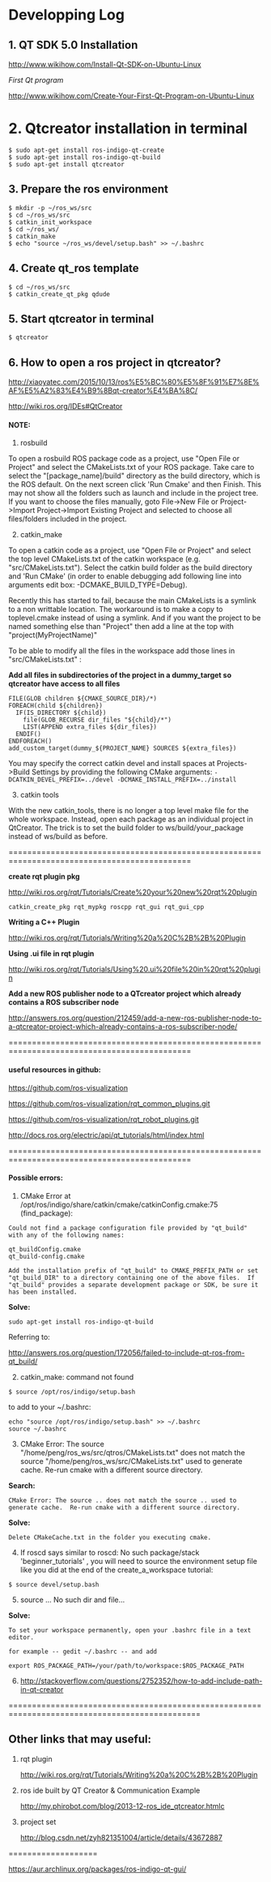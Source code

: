 # Developping Log

## 1. QT SDK 5.0 Installation

http://www.wikihow.com/Install-Qt-SDK-on-Ubuntu-Linux

*First Qt program*

http://www.wikihow.com/Create-Your-First-Qt-Program-on-Ubuntu-Linux

# 2. Qtcreator installation in terminal

```
$ sudo apt-get install ros-indigo-qt-create	
$ sudo apt-get install ros-indigo-qt-build
$ sudo apt-get install qtcreator
```

## 3. Prepare the ros environment

```
$ mkdir -p ~/ros_ws/src
$ cd ~/ros_ws/src
$ catkin_init_workspace
$ cd ~/ros_ws/
$ catkin_make
$ echo "source ~/ros_ws/devel/setup.bash" >> ~/.bashrc
```

## 4. Create qt_ros template

```
$ cd ~/ros_ws/src
$ catkin_create_qt_pkg qdude
```

## 5. Start qtcreator in terminal

```
$ qtcreator
```

## 6. How to open a ros project in qtcreator?

http://xiaoyatec.com/2015/10/13/ros%E5%BC%80%E5%8F%91%E7%8E%AF%E5%A2%83%E4%B9%8Bqt-creator%E4%BA%8C/

http://wiki.ros.org/IDEs#QtCreator

#### NOTE:

1) rosbuild

To open a rosbuild ROS package code as a project, use "Open File or Project" and select the CMakeLists.txt of your ROS package. Take care to select the "[package_name]/build" directory as the build directory, which is the ROS default. On the next screen click 'Run Cmake' and then Finish. This may not show all the folders such as launch and include in the project tree. If you want to choose the files manually, goto File->New File or Project->Import Project->Import Existing Project and selected to choose all files/folders included in the project.

2)  catkin_make

To open a catkin code as a project, use "Open File or Project" and select the top level CMakeLists.txt of the catkin workspace (e.g. "src/CMakeLists.txt"). Select the catkin build folder as the build directory and 'Run CMake' (in order to enable debugging add following line into arguments edit box: -DCMAKE_BUILD_TYPE=Debug).

Recently this has started to fail, because the main CMakeLists is a symlink to a non writtable location. The workaround is to make a copy to toplevel.cmake instead of using a symlink. And if you want the project to be named something else than "Project" then add a line at the top with "project(MyProjectName)"

To be able to modify all the files in the workspace add those lines in "src/CMakeLists.txt" :

**Add all files in subdirectories of the project in a dummy_target so qtcreator have access to all files**

```
FILE(GLOB children ${CMAKE_SOURCE_DIR}/*)
FOREACH(child ${children})
  IF(IS_DIRECTORY ${child})
    file(GLOB_RECURSE dir_files "${child}/*")
    LIST(APPEND extra_files ${dir_files})
  ENDIF()
ENDFOREACH()
add_custom_target(dummy_${PROJECT_NAME} SOURCES ${extra_files})
```

You may specify the correct catkin devel and install spaces at Projects->Build Settings by providing the following CMake arguments: `-DCATKIN_DEVEL_PREFIX=../devel -DCMAKE_INSTALL_PREFIX=../install`

3) catkin tools

With the new catkin_tools, there is no longer a top level make file for the whole workspace. Instead, open each package as an individual project in QtCreator. The trick is to set the build folder to ws/build/your_package instead of ws/build as before. 

=============================================================================================

**create rqt plugin pkg**

http://wiki.ros.org/rqt/Tutorials/Create%20your%20new%20rqt%20plugin

	catkin_create_pkg rqt_mypkg roscpp rqt_gui rqt_gui_cpp

**Writing a C++ Plugin**

http://wiki.ros.org/rqt/Tutorials/Writing%20a%20C%2B%2B%20Plugin

**Using .ui file in rqt plugin**

http://wiki.ros.org/rqt/Tutorials/Using%20.ui%20file%20in%20rqt%20plugin

**Add a new ROS publisher node to a QTcreator project which already contains a ROS subscriber node**

http://answers.ros.org/question/212459/add-a-new-ros-publisher-node-to-a-qtcreator-project-which-already-contains-a-ros-subscriber-node/


=============================================================================================

#### useful resources in github:

https://github.com/ros-visualization

https://github.com/ros-visualization/rqt_common_plugins.git

https://github.com/ros-visualization/rqt_robot_plugins.git

http://docs.ros.org/electric/api/qt_tutorials/html/index.html

=============================================================================================

#### Possible errors:

1. CMake Error at /opt/ros/indigo/share/catkin/cmake/catkinConfig.cmake:75 (find_package):

```
Could not find a package configuration file provided by "qt_build" with any of the following names:

qt_buildConfig.cmake
qt_build-config.cmake

Add the installation prefix of "qt_build" to CMAKE_PREFIX_PATH or set "qt_build_DIR" to a directory containing one of the above files.  If "qt_build" provides a separate development package or SDK, be sure it has been installed.
```

**Solve:**

```
sudo apt-get install ros-indigo-qt-build
```

Referring to:

http://answers.ros.org/question/172056/failed-to-include-qt-ros-from-qt_build/

2. catkin_make: command not found

```
$ source /opt/ros/indigo/setup.bash
```

to add to your ~/.bashrc:

```
echo "source /opt/ros/indigo/setup.bash" >> ~/.bashrc
source ~/.bashrc
```

3. CMake Error: The source "/home/peng/ros_ws/src/qtros/CMakeLists.txt" does not match the source "/home/peng/ros_ws/src/CMakeLists.txt" used to generate cache.  Re-run cmake with a different source directory.

**Search:**

	CMake Error: The source .. does not match the source .. used to generate cache.  Re-run cmake with a different source directory.

**Solve:**

	Delete CMakeCache.txt in the folder you executing cmake.

4. If roscd says similar to roscd: No such package/stack 'beginner_tutorials' , you will need to source the environment setup file like you did at the end of the create_a_workspace tutorial:

```
$ source devel/setup.bash
```

5. source ... No such dir and file...

**Solve:**

	To set your workspace permanently, open your .bashrc file in a text editor.

	for example -- gedit ~/.bashrc -- and add

	export ROS_PACKAGE_PATH=/your/path/to/workspace:$ROS_PACKAGE_PATH

6. http://stackoverflow.com/questions/2752352/how-to-add-include-path-in-qt-creator	

===============================================================================================

## Other links that may useful:

1. rqt plugin

	http://wiki.ros.org/rqt/Tutorials/Writing%20a%20C%2B%2B%20Plugin

2. ros ide built by QT Creator & Communication Example

	http://my.phirobot.com/blog/2013-12-ros_ide_qtcreator.htmlc 

3. project set

	http://blog.csdn.net/zyh821351004/article/details/43672887


===================

https://aur.archlinux.org/packages/ros-indigo-qt-gui/


